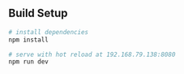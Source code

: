 

## Build Setup

``` bash
# install dependencies
npm install

# serve with hot reload at 192.168.79.138:8080
npm run dev


```

